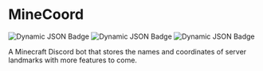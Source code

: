 # MineCoord
![Dynamic JSON Badge](https://img.shields.io/badge/dynamic/json?url=https%3A%2F%2Fraw.githubusercontent.com%2Fircjwin%2FMineCoord%2Fmain%2Fpackage-lock.json&query=%24%5B%22packages%22%5D%5B%22%22%5D%5B%22dependencies%22%5D%5B%22discord.js%22%5D&style=plastic&label=discord.js&color=mediumorchid)
 ![Dynamic JSON Badge](https://img.shields.io/badge/dynamic/json?url=https%3A%2F%2Fraw.githubusercontent.com%2Fircjwin%2FMineCoord%2Fmain%2Fpackage-lock.json&query=%24%5B%22packages%22%5D%5B%22%22%5D%5B%22dependencies%22%5D%5B%22sequelize%22%5D&style=plastic&label=sequelize&color=dodgerblue)
 ![Dynamic JSON Badge](https://img.shields.io/badge/dynamic/json?url=https%3A%2F%2Fraw.githubusercontent.com%2Fircjwin%2FMineCoord%2Fmain%2Fpackage-lock.json&query=%24%5B%22packages%22%5D%5B%22%22%5D%5B%22dependencies%22%5D%5B%22sqlite3%22%5D&style=plastic&label=sqlite3&color=indianred)

 A Minecraft Discord bot that stores the names and coordinates of server landmarks with more features to come.
